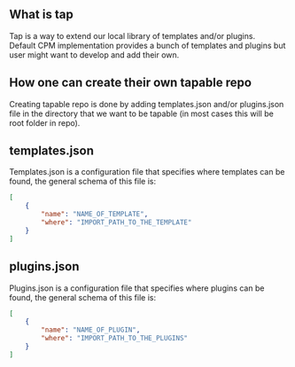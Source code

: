 ## What is tap

Tap is a way to extend our local library of templates and/or plugins.  
Default CPM implementation provides a bunch of templates and plugins but user might want to develop and add their own.

## How one can create their own tapable repo

Creating tapable repo is done by adding templates.json and/or plugins.json file in the directory that we want to be tapable (in most cases this will be root folder in repo).

## templates.json

Templates.json is a configuration file that specifies where templates can be found, the general schema of this file is:

```json
[
	{
		"name": "NAME_OF_TEMPLATE",
		"where": "IMPORT_PATH_TO_THE_TEMPLATE"
	}
]
```

## plugins.json

Plugins.json is a configuration file that specifies where plugins can be found, the general schema of this file is:

```json
[
	{
		"name": "NAME_OF_PLUGIN",
		"where": "IMPORT_PATH_TO_THE_PLUGINS"
	}
]
```
